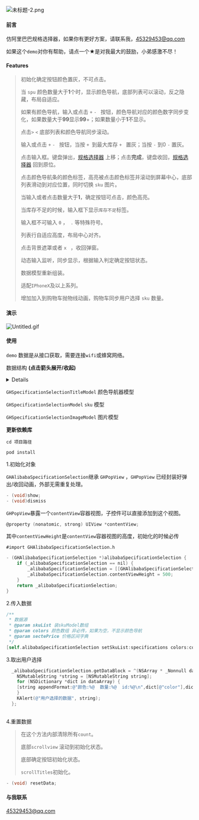 


![未标题-2.png](https://upload-images.jianshu.io/upload_images/1419035-5554f91741be4c55.png?imageMogr2/auto-orient/strip%7CimageView2/2/w/1240)

#### 前言

仿阿里巴巴规格选择器，如果你有更好方案，请联系我，45329453@qq.com

如果这个`demo`对你有帮助，请点一个★是对我最大的鼓励，小弟感激不尽！


#### Features

> 初始化确定按钮颜色置灰，不可点击。
> 
> 当 `spu` 颜色数量大于**1**个时，显示颜色导航，底部列表可以滚动，反之隐藏，布局自适应。
> 
> 如果有颜色导航，输入或点击 `+` `- ` 按钮，颜色导航对应的颜色数字同步变化，如果数量大于**99**显示**99**+；如果数量小于**1**不显示。
> 
> 点击`>` `<` 底部列表和颜色导航同步滚动。
> 
> 输入或点击 `+` `- ` 按钮，当按 `+ `到最大库存 `+ ` 置灰；当按 `-` 到0 `-` 置灰。
> 
> 点击输入框。键盘弹出，[规格选择器](####规格选择器) 上移；点击**完成**，键盘收回，[规格选择器](####规格选择器) 回到原位。
> 
> 点击颜色导航条的颜色标签，高亮被点击颜色标签并滚动到屏幕中心，底部列表滑动到对应位置，同时切换 `sku` 图片。
> 
> 当输入或者点击数量大于**1**，确定按钮可点击，颜色高亮。
> 
> 当库存不足的时候，输入框下显示`库存不足`标签。
> 
> 输入框不可输入  `0`  ，` .` 等特殊符号。
> 
> 列表行自适应高度，布局中心对齐。
> 
> 点击背景遮罩或者 `x ` ，收回弹窗。
> 
> 动态输入监听，同步显示，根据输入判定确定按钮状态。
> 
> 数据模型重新组装。
> 
> 适配`IPhoneX`及以上系列。
>
> 增加加入到购物车抛物线动画，购物车同步用户选择 `sku` 数量。 



#### 演示


![Untitled.gif](https://upload-images.jianshu.io/upload_images/1419035-8bdb57d69448450d.gif?imageMogr2/auto-orient/strip)

#### 使用

`demo` 数据是从接口获取，需要连接`wifi`或蜂窝网络。

数据结构 **(点击箭头展开/收起)**
<details>{
    "data": [
        {
            "arrival_cycle": 5,
            "sku_code": "000001",
            "spu_id": 7280,
            "sku_name": "我是测试数据黑色000001",
            "virtual_stock": 9999,
            "sale_price": "1.80",
            "images": [
                {
                    "img_url": "https://upload-images.jianshu.io/upload_images/1419035-0a54dde4c9663e36.png"
                }
            ],
            "specifications": "我是测试数据黑色000001",
            "color": "黑",
            "mini_order": 1,
            "unit": "个",
            "sku_id": 1
        },
        {
            "arrival_cycle": 5,
            "sku_code": "000002",
            "spu_id": 7280,
            "sku_name": "我是测试数据红色000001",
            "virtual_stock": 9999,
            "sale_price": "28.80",
            "images": [
                {
                    "img_url": "https://upload-images.jianshu.io/upload_images/1419035-8739c526d2790690.png"
                }
            ],
            "specifications": "1.5平方我是测试数据红色000001",
            "color": "红",
            "mini_order": 2,
            "unit": "台",
            "sku_id": 2
        },
        {
            "arrival_cycle": 5,
            "sku_code": "000003",
            "sku_name": "我是测试数据黄色000003",
            "virtual_stock": 9999,
            "sale_price": "88.80",
            "images": [
                {
                    "img_url": "https://upload-images.jianshu.io/upload_images/1419035-4dd868e628b61cc6.png"
                }
            ],
            "specifications": "我是测试数据黄色000003",
            "spu_code": "101191",
            "color": "黄",
            "mini_order": 3,
            "unit": "把",
            "sku_id": 3
        },
        {
            "arrival_cycle": 5,
            "sku_code": "000004",
            "sku_name": "我是测试数据绿色000004",
            "virtual_stock": 9999,
            "sale_price": "88.80",
            "images": [
                {
                    "img_url": "https://upload-images.jianshu.io/upload_images/1419035-44c60adcf6a74843.png"
                }
            ],
            "specifications": "我是测试数据绿色000004",
            "spu_code": "000004",
            "color": "绿",
            "mini_order": 4,
            "unit": "只",
            "sku_id": 4
        },
        {
            "arrival_cycle": 5,
            "sku_code": "000006",
            "sku_name": "我是测试数据蓝色000005",
            "virtual_stock": 9999,
            "sale_price": "88.80",
            "images": [
                {
                    "img_url": "https://upload-images.jianshu.io/upload_images/1419035-08b4629d7bba016c.png"
                }
            ],
            "specifications": "我是测试数据蓝色000005",
            "spu_code": "000006",
            "color": "蓝",
            "mini_order": 5,
            "unit": "双",
            "sku_id": 5
        },
        {
            "arrival_cycle": 5,
            "sku_code": "000006",
            "sku_name": "我是测试数据白色000006",
            "virtual_stock": 9999,
            "sale_price": "88.80",
            "images": [
                {
                    "img_url": "https://upload-images.jianshu.io/upload_images/1419035-f9ecb0bbc4a2a405.png"
                }
            ],
            "specifications": "我是测试数据白色000006",
            "spu_code": "000006",
            "color": "白",
            "mini_order": 6,
            "unit": "呵呵",
            "sku_id": 6
        },
        {
            "arrival_cycle": 5,
            "sku_code": "000007",
            "spu_id": 7280,
            "sku_name": "1.5平方我是测试数据黄绿000007",
            "virtual_stock": 9999,
            "sale_price": "88.80",
            "images": [
                {
                    "img_url": "https://upload-images.jianshu.io/upload_images/1419035-219ce100b765c4e6.png"
                }
            ],
            "specifications": "1.5平方我是测试数据黄绿000007",
            "color": "黄绿",
            "mini_order": 7,
            "unit": "吨",
            "sku_id": 7
        }
    ],
    "sectePrice": {
        "max_price": "3107.00",
        "min_price": "88.80"
    },
    "specifications": [
        "1.5平方",
        "2.5平方",
        "4平方",
        "6平方",
        "10平方",
        "16平方",
        "25平方",
        "35平方",
        "50平方"
    ],
    "color": [
        "红",
        "黄",
        "绿",
        "蓝",
        "黑",
        "白",
        "黄绿"
    ]
}</details>

`GHSpecificationSelectionTitleModel` 颜色导航器模型

`GHSpecificationSelectionModel` `sku` 模型

`GHSpecificationSelectionImageModel` 图片模型



**更新依赖库**

```
cd 项目路径
```

```
pod install
```



1.初始化对象

`GHAlibabaSpecificationSelection`继承 `GHPopView` ，`GHPopView` 已经封装好弹出/收回动画，外部无需重复处理。

```objective-c
- (void)show;
- (void)dismiss
```
`GHPopView`暴露一个`contentView`容器视图，子控件可以直接添加到这个视图。

```objective-c
@property (nonatomic, strong) UIView *contentView;
```

其中`contentViewHeight`是`contentView`容器视图的高度，初始化的时候必传

`#import GHAlibabaSpecificationSelection.h`

```objective-c
- (GHAlibabaSpecificationSelection *)alibabaSpecificationSelection {
    if (_alibabaSpecificationSelection == nil) {
        _alibabaSpecificationSelection = [[GHAlibabaSpecificationSelection alloc]init];
        _alibabaSpecificationSelection.contentViewHeight = 500;
    }
    return _alibabaSpecificationSelection;
}
```

2.传入数据


```objective-c
/**
 * 数据源
 * @param skuList 装skuModel数组
 * @param colors 颜色数组 非必传，如果为空，不显示颜色导航
 * @param sectePrice 价格区间字典
 */
[self.alibabaSpecificationSelection setSkuList:specifications colors:colors sectePrice:sectePrice];

```

3.取出用户选择

```objective-c
  _alibabaSpecificationSelection.getDataBlock = ^(NSArray * _Nonnull dataArray) {
	NSMutableString *string = [NSMutableString string];
	for (NSDictionary *dict in dataArray) {
    [string appendFormat:@"颜色:%@  数量:%@  id:%@\n",dict[@"color"],dict[@"skuNum"],dict[@"skuId"]];
    }
  	KAlert(@"用户选择的数据", string);
  };
  
```
4.重置数据

> 在这个方法内部清除所有`count`。
> 
> 底部`scrollview` 滚动到初始化状态。
> 
> 底部确定按钮初始化状态。
> 
> `scrollTitles`初始化。


```objective-c
- (void) resetData;
```


#### 与我联系

45329453@qq.com

